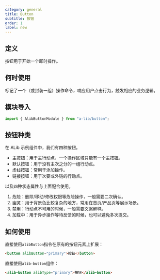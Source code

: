 ```yaml
---
category: general
title: Button
subtitle: 按钮
order: 1
label: new
---
```


## 定义

<alert>按钮用于开始一个即时操作。</alert>

## 何时使用

标记了一个（或封装一组）操作命令，响应用户点击行为，触发相应的业务逻辑。

##  模块导入
```ts
import { AlibButtonModule } from "a-lib/button";
```

## 按钮种类
在 ALib 示例组件中，我们有四种按钮。

- 主按钮：用于主行动点，一个操作区域只能有一个主按钮。
- 默认按钮：用于没有主次之分的一组行动点。
- 虚线按钮：常用于添加操作。
- 链接按钮：用于次要或外链的行动点。

以及四种状态属性与上面配合使用。

1. 危险：删除/移动/修改权限等危险操作，一般需要二次确认。
1. 幽灵：用于背景色比较复杂的地方，常用在首页/产品页等展示场景。
1. 禁用：行动点不可用的时候，一般需要文案解释。
1. 加载中：用于异步操作等待反馈的时候，也可以避免多次提交。

## 如何使用
<!--example()-->

直接使用`alibButton`指令在原有的按钮元素上扩展：

```html
<button alibButton="primary">按钮</button>
```

直接使用`alib-button`组件：

```html
<alib-button alibType="primary">按钮</alib-button>
```


<examples />
